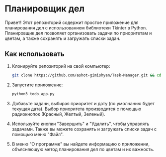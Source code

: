 # Планировщик дел

Привет! Этот репозиторий содержит простое приложение для планирования дел с использованием библиотеки Tkinter в Python. Планировщик дел позволяет организовать задачи по приоритетам и цветам, а также сохранять и загружать списки задач.

## Как использовать

1. Клонируйте репозиторий на свой компьютер:

   ```bash
   git clone https://github.com/ashot-gimishyan/Task-Manager.git && cd Task-Manager

2. Запустите приложение:
   
   ```bash
   python3 todo_app.py

3. Добавьте задачи, выбирая приоритет и дату (по умолчанию будет текущая дата). Выбор приоритета производится с помощью радиокнопок (Красный, Желтый, Зеленый).

4. Используйте кнопки "Завершить" и "Удалить", чтобы управлять задачами. Также вы можете сохранять и загружать списки задач с помощью меню "Файл".

5. В меню "О программе" вы найдете информацию о приложении, объясняющую метод планирования дел по цветам и их важность.
